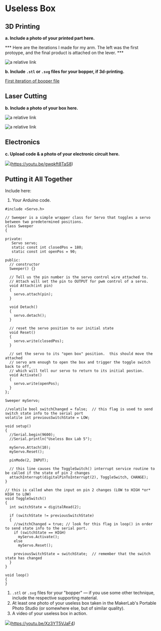 # Useless Box

## 3D Printing

**a. Include a photo of your printed part here.**

*** Here are the iterations I made for my arm. The left was the first protoype, and the final product is attached on the lever. ***


![a relative link](./IMG_9298.JPG)

**b. Include `.stl` or `.svg` files for your bopper, if 3d-printing.**

[First iteration of booper file](./boop2.svg)

## Laser Cutting

**b. Include a photo of your box here.**

![a relative link](./IMG_8339.JPG)

![a relative link](./IMG_2160.JPG)

## Electronics

**c. Upload code & a photo of your electronic circuit here.**


![](./circut.jpg)(https://youtu.be/gwqkft8TaS8)

## Putting it All Together

Include here:
1. Your Arduino code.

```
#include <Servo.h> 

// Sweeper is a simple wrapper class for Servo that toggles a servo between two predetermined positions.
class Sweeper
{
  
private:
   Servo servo;
   static const int closedPos = 180;
   static const int openPos = 90;

public: 
  // constructor
  Sweeper() {}

  // Tell us the pin number is the servo control wire attached to.
  // Attach will set the pin to OUTPUT for pwm control of a servo.
  void Attach(int pin)
  {
    servo.attach(pin);
  }
  
  void Detach()
  {
    servo.detach();
  }

  // reset the servo position to our initial state
  void Reset()
  {
    servo.write(closedPos);
  }

  // set the servo to its "open box" position.  this should move the attached
  // servo arm enough to open the box and trigger the toggle switch back to off,
  // which will tell our servo to return to its initial postion.
  void Activate()
  {
    servo.write(openPos);
  }
};

Sweeper myServo;

//volatile bool switchChanged = false;  // this flag is used to send switch state info to the serial port
volatile int previousSwitchState = LOW;

void setup()
{
  //Serial.begin(9600);
  //Serial.println("Useless Box Lab 5");
  
  myServo.Attach(10);
  myServo.Reset();

  pinMode(2, INPUT); 

  // this line causes the ToggleSwitch() interrupt service routine to be called if the state of pin 2 changes
  attachInterrupt(digitalPinToInterrupt(2), ToggleSwitch, CHANGE);
}

// this is called when the input on pin 2 changes (LOW to HIGH *or* HIGH to LOW)
void ToggleSwitch()
{
  int switchState = digitalRead(2);
    
  if (switchState != previousSwitchState)
  {
    //switchChanged = true; // look for this flag in loop() in order to send state info to the serial port.
    if (switchState == HIGH)
      myServo.Activate();
    else
      myServo.Reset();

    previousSwitchState = switchState;  // remember that the switch state has changed
  } 
}
  
void loop()
{ 
}
```
1. `.stl` or `.svg` files for your "bopper" — if you use some other technique, include the respective supporting material.
1. At least one photo of your useless box taken in the MakerLab's Portable Photo Studio (or somewhere else, but of similar quality).
1. A video of your useless box in action.

![](./box.jpg)(https://youtu.be/Xz3YT5VJaF4)
